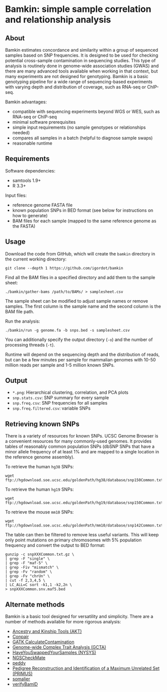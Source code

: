 # Bamkin: simple sample correlation and relationship analysis

## About

Bamkin estimates concordance and similarity within a group of sequenced samples based on SNP frequencies.
It is designed to be used for checking potential cross-sample contamination in sequencing studies.
This type of analysis is routinely done in genome-wide association studies (GWAS) and there are many advanced tools available when working in that context, but many experiments are not designed for genotyping.
Bamkin is a basic genotyping pipeline for a wide range of sequencing-based experiments with varying depth and distribution of coverage, such as RNA-seq or ChIP-seq.

Bamkin advantages:

- compatible with sequencing experiments beyond WGS or WES, such as RNA-seq or ChIP-seq
- minimal software prerequisites
- simple input requirements (no sample genotypes or relationships needed)
- compares all samples in a batch (helpful to diagnose sample swaps)
- reasonable runtime

## Requirements

Software dependencies:

- samtools 1.9+
- R 3.3+

Input files:

- reference genome FASTA file
- known population SNPs in BED format (see below for instructions on how to generate)
- BAM files for each sample (mapped to the same reference genome as the FASTA)

## Usage

Download the code from GitHub, which will create the `bamkin` directory in the current working directory:

```
git clone --depth 1 https://github.com/igordot/bamkin
```

Find all the BAM files in a specified directory and add them to the sample sheet:

```
./bamkin/gather-bams /path/to/BAMs/ > samplesheet.csv
```

The sample sheet can be modified to adjust sample names or remove samples.
The first column is the sample name and the second column is the BAM file path.

Run the analysis:

```
./bamkin/run -g genome.fa -b snps.bed -s samplesheet.csv
```

You can additionally specify the output directory (`-o`) and the number of processing threads (`-t`).

Runtime will depend on the sequencing depth and the distribution of reads, but can be a few minutes per sample for mammalian genomes with 10-50 million reads per sample and 1-5 million known SNPs.

## Output

* `*.png`: Hierarchical clustering, correlation, and PCA plots
* `snp.stats.csv`: SNP summary for every sample
* `snp.freq.csv`: SNP frequencies for all samples
* `snp.freq.filtered.csv`: variable SNPs

## Retrieving known SNPs

There is a variety of resources for known SNPs.
UCSC Genome Browser is a convenient resources for many commonly-used genomes.
It provides tables of reasonably common population SNPs (dbSNP SNPs that have a minor allele frequency of at least 1% and are mapped to a single location in the reference genome assembly).

To retrieve the human `hg38` SNPs:

```
wget ftp://hgdownload.soe.ucsc.edu/goldenPath/hg38/database/snp150Common.txt.gz
```

To retrieve the human `hg19` SNPs:

```
wget ftp://hgdownload.soe.ucsc.edu/goldenPath/hg19/database/snp150Common.txt.gz
```

To retrieve the mouse `mm10` SNPs:

```
wget ftp://hgdownload.soe.ucsc.edu/goldenPath/mm10/database/snp142Common.txt.gz
```

The table can then be filtered to remove less useful variants. This will keep only point mutations on primary chromosomes with 5% population frequency and convert the output to BED format:

```
gunzip -c snpXXXCommon.txt.gz \
| grep -F "single" \
| grep -F "maf-5" \
| grep -Fiv "mismatch" \
| grep -Fv "random" \
| grep -Fv "chrUn" \
| cut -f 2,3,4,5 \
| LC_ALL=C sort -k1,1 -k2,2n \
> snpXXXCommon.snv.maf5.bed
```

## Alternate methods

Bamkin is a basic tool designed for versatility and simplicity.
There are a number of methods available for more rigorous analysis:

- [Ancestry and Kinship Tools (AKT)](http://illumina.github.io/akt/)
- [Conpair](https://github.com/nygenome/Conpair)
- [GATK CalculateContamination](https://software.broadinstitute.org/gatk/documentation/tooldocs/current/org_broadinstitute_hellbender_tools_walkers_contamination_CalculateContamination.php)
- [Genome-wide Complex Trait Analysis (GCTA)](http://cnsgenomics.com/software/gcta/#Overview)
- [HaveYouSwappedYourSamples (NYSYS)](HaveYouSwappedYourSamples)
- [NGSCheckMate](https://github.com/parklab/NGSCheckMate)
- [peddy](https://github.com/brentp/peddy)
- [Pedigree Reconstruction and Identification of a Maximum Unrelated Set (PRIMUS)](https://primus.gs.washington.edu/primusweb/res/documentation.html)
- [somalier](https://github.com/brentp/somalier)
- [verifyBamID](https://genome.sph.umich.edu/wiki/VerifyBamID)

